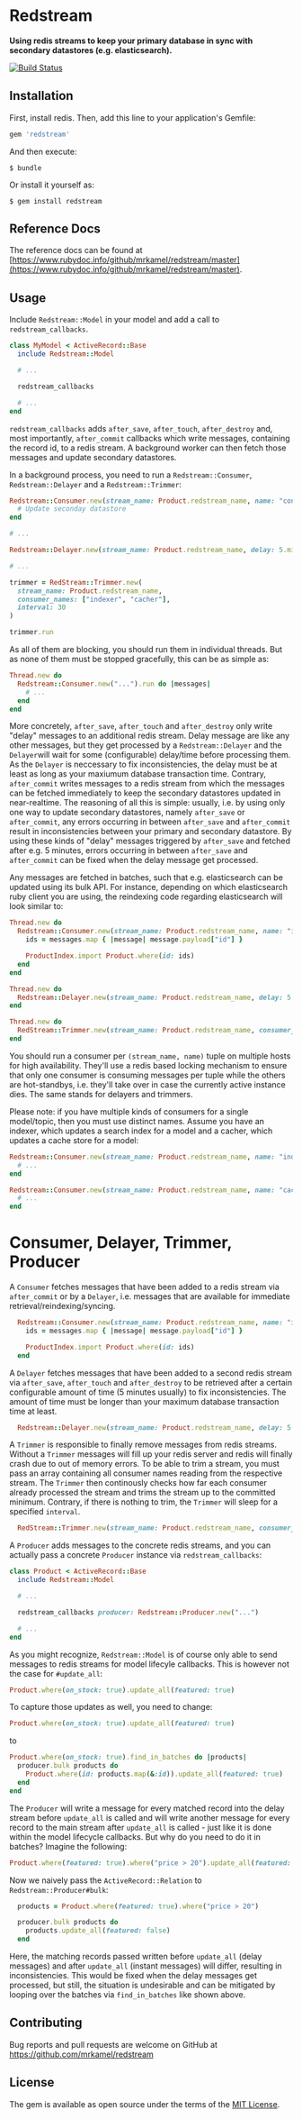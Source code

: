 
# Redstream

**Using redis streams to keep your primary database in sync with secondary
datastores (e.g. elasticsearch).**

[![Build Status](https://secure.travis-ci.org/mrkamel/redstream.png?branch=master)](http://travis-ci.org/mrkamel/redstream)

## Installation

First, install redis. Then, add this line to your application's Gemfile:

```ruby
gem 'redstream'
```

And then execute:

    $ bundle

Or install it yourself as:

    $ gem install redstream

## Reference Docs

The reference docs can be found at
[https://www.rubydoc.info/github/mrkamel/redstream/master](https://www.rubydoc.info/github/mrkamel/redstream/master).

## Usage

Include `Redstream::Model` in your model and add a call to
`redstream_callbacks`.

```ruby
class MyModel < ActiveRecord::Base
  include Redstream::Model

  # ...

  redstream_callbacks

  # ...
end
```

`redstream_callbacks` adds `after_save`, `after_touch`, `after_destroy` and,
most importantly, `after_commit` callbacks which write messages, containing the
record id, to a redis stream. A background worker can then fetch those messages
and update secondary datastores.

In a background process, you need to run a `Redstream::Consumer`, `Redstream::Delayer`
and a `Redstream::Trimmer`:

```ruby
Redstream::Consumer.new(stream_name: Product.redstream_name, name: "consumer").run do |messages|
  # Update seconday datastore
end

# ...

Redstream::Delayer.new(stream_name: Product.redstream_name, delay: 5.minutes).run

# ...

trimmer = RedStream::Trimmer.new(
  stream_name: Product.redstream_name,
  consumer_names: ["indexer", "cacher"],
  interval: 30
)

trimmer.run
```

As all of them are blocking, you should run them in individual threads. But as
none of them must be stopped gracefully, this can be as simple as:

```ruby
Thread.new do
  Redstream::Consumer.new("...").run do |messages|
    # ...
  end
end
```

More concretely, `after_save`, `after_touch` and `after_destroy` only write
"delay" messages to an additional redis stream. Delay message are like any
other messages, but they get processed by a `Redstream::Delayer` and the
`Delayer`will wait for some (configurable) delay/time before processing them.
As the `Delayer` is neccessary to fix inconsistencies, the delay must be at
least as long as your maxiumum database transaction time. Contrary,
`after_commit` writes messages to a redis stream from which the messages can
be fetched immediately to keep the secondary datastores updated in
near-realtime. The reasoning of all this is simple: usually, i.e. by using only
one way to update secondary datastores, namely `after_save` or `after_commit`,
any errors occurring in between `after_save` and `after_commit` result in
inconsistencies between your primary and secondary datastore. By using these
kinds of "delay" messages triggered by `after_save` and fetched after e.g. 5
minutes, errors occurring in between `after_save` and `after_commit` can be
fixed when the delay message get processed.

Any messages are fetched in batches, such that e.g. elasticsearch can be
updated using its bulk API. For instance, depending on which elasticsearch ruby
client you are using, the reindexing code regarding elasticsearch will look
similar to:

```ruby
Thread.new do
  Redstream::Consumer.new(stream_name: Product.redstream_name, name: "indexer").run do |messages|
    ids = messages.map { |message| message.payload["id"] }

    ProductIndex.import Product.where(id: ids)
  end
end

Thread.new do
  Redstream::Delayer.new(stream_name: Product.redstream_name, delay: 5.minutes).run
end

Thread.new do
  RedStream::Trimmer.new(stream_name: Product.redstream_name, consumer_names: ["indexer"], interval: 30).run
end
```

You should run a consumer per `(stream_name, name)` tuple on multiple hosts for
high availability. They'll use a redis based locking mechanism to ensure that
only one consumer is consuming messages per tuple while the others are
hot-standbys, i.e. they'll take over in case the currently active instance
dies. The same stands for delayers and trimmers.

Please note: if you have multiple kinds of consumers for a single model/topic,
then you must use distinct names. Assume you have an indexer, which updates a
search index for a model and a cacher, which updates a cache store for a model:

```ruby
Redstream::Consumer.new(stream_name: Product.redstream_name, name: "indexer").run do |messages|
  # ...
end

Redstream::Consumer.new(stream_name: Product.redstream_name, name: "cacher").run do |messages|
  # ...
end
```

# Consumer, Delayer, Trimmer, Producer

A `Consumer` fetches messages that have been added to a redis stream via
`after_commit` or by a `Delayer`, i.e. messages that are available for
immediate retrieval/reindexing/syncing.

```ruby
  Redstream::Consumer.new(stream_name: Product.redstream_name, name: "indexer").run do |messages|
    ids = messages.map { |message| message.payload["id"] }

    ProductIndex.import Product.where(id: ids)
  end
```

A `Delayer` fetches messages that have been added to a second redis stream via
`after_save`, `after_touch` and `after_destroy` to be retrieved after a certain
configurable amount of time (5 minutes usually) to fix inconsistencies. The
amount of time must be longer than your maximum database transaction time at
least.

```ruby
  Redstream::Delayer.new(stream_name: Product.redstream_name, delay: 5.minutes).run
```

A `Trimmer` is responsible to finally remove messages from redis streams.
Without a `Trimmer` messages will fill up your redis server and redis will
finally crash due to out of memory errors. To be able to trim a stream, you
must pass an array containing all consumer names reading from the respective
stream. The `Trimmer` then continously checks how far each consumer already
processed the stream and trims the stream up to the committed minimum.
Contrary, if there is nothing to trim, the `Trimmer` will sleep for a specified
`interval`.

```ruby
  RedStream::Trimmer.new(stream_name: Product.redstream_name, consumer_names: ["indexer"], interval: 30).run
```

A `Producer` adds messages to the concrete redis streams, and you
can actually pass a concrete `Producer` instance via `redstream_callbacks`:

```ruby
class Product < ActiveRecord::Base
  include Redstream::Model

  # ...

  redstream_callbacks producer: Redstream::Producer.new("...")

  # ...
end
```

As you might recognize, `Redstream::Model` is of course only able to send
messages to redis streams for model lifecyle callbacks. This is however not
the case for `#update_all`:

```ruby
Product.where(on_stock: true).update_all(featured: true)
```

To capture those updates as well, you need to change:

```ruby
Product.where(on_stock: true).update_all(featured: true)
```

to

```ruby
Product.where(on_stock: true).find_in_batches do |products|
  producer.bulk products do
    Product.where(id: products.map(&:id)).update_all(featured: true)
  end
end
```

The `Producer` will write a message for every matched record into the delay
stream before `update_all` is called and will write another message for every
record to the main stream after `update_all` is called - just like it is done
within the model lifecycle callbacks. But why do you need to do it in batches?
Imagine the following:

```ruby
Product.where(featured: true).where("price > 20").update_all(featured: false)
```

Now we naively pass the `ActiveRecord::Relation` to `Redstream::Producer#bulk`:

```ruby
  products = Product.where(featured: true).where("price > 20")

  producer.bulk products do
    products.update_all(featured: false)
  end
```

Here, the matching records passed written before `update_all` (delay messages)
and after `update_all` (instant messages) will differ, resulting in
inconsistencies. This would be fixed when the delay messages get processed, but
still, the situation is undesirable and can be mitigated by looping over the
batches via `find_in_batches` like shown above.

## Contributing

Bug reports and pull requests are welcome on GitHub at https://github.com/mrkamel/redstream

## License

The gem is available as open source under the terms of the [MIT License](http://opensource.org/licenses/MIT).

